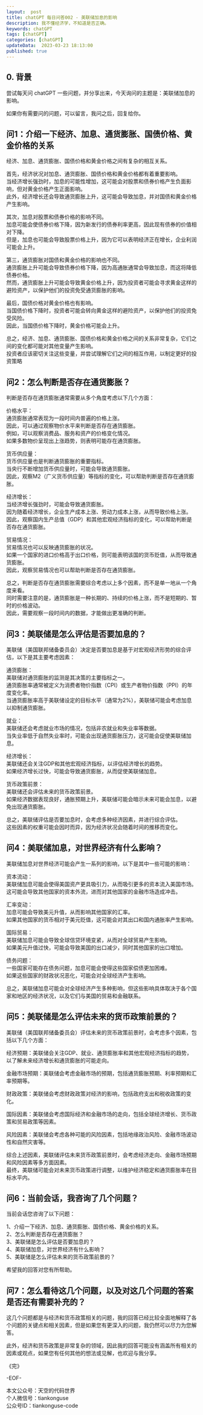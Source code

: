 ```yaml
---   
layout:  post  
title: chatGPT 每日问答002 - 美联储加息的影响  
description: 我不懂经济学，不知道是否正确。 
keywords: chatGPT  
tags: [chatGPT]    
categories: [chatGPT]  
updateData:  2023-03-23 18:13:00  
published: true  
---  
```



## 0. 背景  


尝试每天问 chatGPT 一些问题，并分享出来，今天询问的主题是：美联储加息的影响。  


如果你有需要问的问题，可以留言，我问之后，回复给你。  


## 问1：介绍一下经济、加息、通货膨胀、国债价格、黄金价格的关系  


经济、加息、通货膨胀、国债价格和黄金价格之间有复杂的相互关系。  


首先，经济状况对加息、通货膨胀、国债价格和黄金价格都有着重要影响。  
当经济增长强劲时，加息的可能性增加，这可能会对股票和债券价格产生负面影响，但对黄金价格产生正面影响。  
此外，经济增长还会导致通货膨胀上升，这可能会导致加息，并对国债和黄金价格产生影响。  


其次，加息对股票和债券价格的影响不同。  
加息可能会使债券价格下降，因为新发行的债券利率更高，因此现有债券的价值相对下降。  
但是，加息也可能会导致股票价格上升，因为它可以表明经济正在增长，企业利润可能会上升。


第三，通货膨胀对国债和黄金价格的影响也不同。  
通货膨胀上升可能会导致债券价格下降，因为高通胀通常会导致加息，而这将降低债券价格。  
然而，通货膨胀上升可能会导致黄金价格上升，因为投资者可能会寻求黄金这样的避险资产，以保护他们的投资免受通货膨胀的影响。  


最后，国债价格对黄金价格也有影响。  
当国债价格下降时，投资者可能会转向黄金这样的避险资产，以保护他们的投资免受风险。  
因此，当国债价格下降时，黄金价格可能会上升。  


总之，经济、加息、通货膨胀、国债价格和黄金价格之间的关系非常复杂，它们之间的变化都可能对其他变量产生影响。  
投资者应该密切关注这些变量，并尝试理解它们之间的相互作用，以制定更好的投资策略  


## 问2：怎么判断是否存在通货膨胀？


判断是否存在通货膨胀通常需要从多个角度考虑以下几个方面：  


价格水平：  
通货膨胀通常表现为一段时间内普遍的价格上涨。  
因此，可以通过观察物价水平来判断是否存在通货膨胀。  
例如，可以观察消费品、服务和资产的价格变化情况。  
如果多数物价呈现出上涨趋势，则表明可能存在通货膨胀。  


货币供应量：  
货币供应量也是判断通货膨胀的重要指标。  
当央行不断增加货币供应量时，可能会导致通货膨胀。  
因此，观察M2（广义货币供应量）等指标的变化，可以帮助判断是否存在通货膨胀。  


经济增长：  
当经济增长强劲时，可能会导致通货膨胀。  
因为随着经济增长，企业生产成本上涨、劳动力成本上涨，从而导致价格上涨。  
因此，观察国内生产总值（GDP）和其他宏观经济指标的变化，可以帮助判断是否存在通货膨胀。  


贸易情况：  
贸易情况也可以反映通货膨胀的状况。  
如果一个国家的进口价格高于出口价格，则可能表明该国的货币贬值，从而导致通货膨胀。  
因此，观察贸易情况也可以帮助判断是否存在通货膨胀。  


总之，判断是否存在通货膨胀需要综合考虑以上多个因素，而不是单一地从一个角度来看。  
同时需要注意的是，通货膨胀是一种长期的、持续的价格上涨，而不是短期的、暂时的价格波动。  
因此，需要观察一段时间内的数据，才能做出更准确的判断。  


## 问3：美联储是怎么评估是否要加息的？  


美联储（美国联邦储备委员会）决定是否要加息是基于对宏观经济形势的综合评估，以下是其主要考虑因素：  


通货膨胀：  
美联储对通货膨胀的监测是其决策的主要指标之一。  
通货膨胀率通常被定义为消费者物价指数（CPI）或生产者物价指数（PPI）的年度变化率。  
当通货膨胀率高于美联储设定的目标水平（通常为2%），美联储可能会考虑加息以抑制通货膨胀。  


就业：  
美联储还会考虑就业市场的情况，包括非农就业和失业率等数据。  
当失业率低于自然失业率时，可能会出现通货膨胀压力，这可能会促使美联储加息。  


经济增长：  
美联储还会关注GDP和其他宏观经济指标，以评估经济增长的趋势。  
如果经济增长过快，可能会导致通货膨胀，从而促使美联储加息。  


货币政策前景：  
美联储还会评估未来的货币政策前景。  
如果经济数据表现良好，通胀预期上升，美联储可能会暗示未来可能会加息，以避免出现通货膨胀。  


总之，美联储评估是否要加息时，会考虑多种经济因素，并进行综合评估。  
这些因素的权重可能会因时而异，因为经济状况会随着时间的推移而变化。  


## 问4：美联储加息，对世界经济有什么影响？


美联储加息对世界经济可能会产生一系列的影响，以下是其中一些可能的影响：


资本流动：  
美联储加息可能会使得美国资产更具吸引力，从而吸引更多的资本流入美国市场。  
这可能会导致其他国家的资本外流，进而对其他国家的金融市场造成冲击。  


汇率变动：  
加息可能会导致美元升值，从而影响其他国家的汇率。  
如果其他国家的货币相对于美元贬值，这可能会对其出口和国内通胀率产生影响。  


国际贸易：  
美联储加息可能会导致全球信贷环境变紧，从而对全球贸易产生影响。  
如果美元升值过快，可能会导致美国的出口减少，同时其他国家的出口增加。  


债务问题：  
一些国家可能存在债务问题，加息可能会使得这些国家偿债更加困难。  
如果这些国家的财政状况恶化，可能会对全球经济产生影响。  


总之，美联储加息可能会对全球经济产生多种影响，但这些影响具体取决于各个国家和地区的经济状况，以及它们与美国的贸易和金融联系。  


## 问5：美联储是怎么评估未来的货币政策前景的？


美联储（美国联邦储备委员会）评估未来的货币政策前景时，会考虑多个因素，包括以下几个方面：  


经济预期：美联储会关注GDP、就业、通货膨胀率和其他宏观经济指标的趋势，以了解未来经济增长和通货膨胀的可能走向。  


金融市场预期：美联储会考虑金融市场的预期，包括通货膨胀预期、利率预期和汇率预期等。  


财政政策：美联储会考虑财政政策对经济的影响，包括政府支出和税收政策的变化。  


国际因素：美联储会考虑国际经济和金融市场的走向，包括全球经济增长、货币政策和贸易政策等因素。  


风险因素：美联储会考虑各种可能的风险因素，包括地缘政治风险、金融市场波动性和自然灾害等。  


综合上述因素，美联储评估未来货币政策前景时，会考虑经济走向、金融市场预期和风险因素等多方面因素。  
最终，美联储可能会对未来货币政策进行调整，以维护经济稳定和通货膨胀率在目标水平内。  


## 问6：当前会话，我咨询了几个问题？  


当前会话您咨询了以下问题：  


1、介绍一下经济、加息、通货膨胀、国债价格、黄金价格的关系。  
2、怎么判断是否存在通货膨胀？  
3、美联储是怎么评估是否要加息的？  
4、美联储加息，对世界经济有什么影响？  
5、美联储是怎么评估未来的货币政策前景的？  


希望我的回答对您有所帮助。  


## 问7：怎么看待这几个问题，以及对这几个问题的答案是否还有需要补充的？


这几个问题都是与经济和货币政策相关的问题，我的回答已经比较全面地解释了各个问题的关键点和相关因素，但是如果您有更深入的问题，我仍然可以尽力为您解答。  


此外，经济和货币政策是非常复杂的领域，因此我的回答可能没有涵盖所有相关的因素或观点，如果您有任何其他的想法或见解，也欢迎与我分享。  



《完》  


-EOF-  



本文公众号：天空的代码世界  
个人微信号：tiankonguse  
公众号ID：tiankonguse-code  
  


